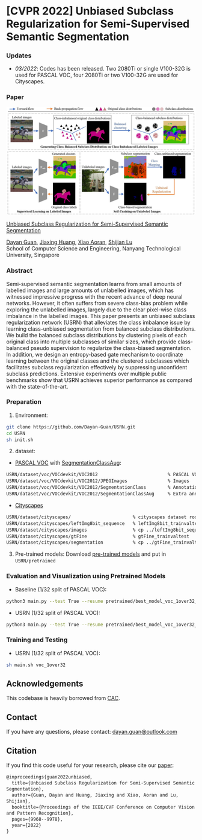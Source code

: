 # [CVPR 2022] Unbiased Subclass Regularization for Semi-Supervised Semantic Segmentation

### Updates
- *03/2022*: Codes has been released. Two 2080Ti or single V100-32G is used for PASCAL VOC, four 2080Ti or two V100-32G are used for Cityscapes.


### Paper
![](./teaser.jpg)

[Unbiased Subclass Regularization for Semi-Supervised Semantic Segmentation](https://dayan-guan.github.io/pub/USRN.pdf)

[Dayan Guan](https://scholar.google.com/citations?user=9jp9QAsAAAAJ&hl=en), [Jiaxing Huang](https://scholar.google.com/citations?user=czirNcwAAAAJ&hl=en&oi=ao),  [Xiao Aoran](https://scholar.google.com/citations?user=yGKsEpAAAAAJ&hl=en), [Shijian Lu](https://scholar.google.com/citations?user=uYmK-A0AAAAJ&hl=en)  
 School of Computer Science and Engineering, Nanyang Technological University, Singapore  

### Abstract
Semi-supervised semantic segmentation learns from small amounts of labelled images and large amounts of unlabelled images, which has witnessed impressive progress with the recent advance of deep neural networks. However, it often suffers from severe class-bias problem while exploring the unlabelled images, largely due to the clear pixel-wise class imbalance in the labelled images. This paper presents an unbiased subclass regularization network (USRN) that alleviates the class imbalance issue by learning class-unbiased segmentation from balanced subclass distributions. We build the balanced subclass distributions by clustering pixels of each original class into multiple subclasses of similar sizes, which provide class-balanced pseudo supervision to regularize the class-biased segmentation. In addition, we design an entropy-based gate mechanism to coordinate learning between the original classes and the clustered subclasses which facilitates subclass regularization effectively by suppressing unconfident subclass predictions. Extensive experiments over multiple public benchmarks show that USRN achieves superior performance as compared with the state-of-the-art.

### Preparation 
1. Environment:
```bash
git clone https://github.com/Dayan-Guan/USRN.git
cd USRN
sh init.sh
```

2. dataset:
* [PASCAL VOC](http://host.robots.ox.ac.uk/pascal/VOC/voc2012/VOCtrainval_11-May-2012.tar) with [SegmentationClassAug](https://www.dropbox.com/s/oeu149j8qtbs1x0/SegmentationClassAug.zip?dl=0): 
```bash
USRN/dataset/voc/VOCdevkit/VOC2012                          % PASCAL VOC 2012 dataset root
USRN/dataset/voc/VOCdevkit/VOC2012/JPEGImages               % Images
USRN/dataset/voc/VOCdevkit/VOC2012/SegmentationClass        % Annotations
USRN/dataset/voc/VOCdevkit/VOC2012/SegmentationClassAug     % Extra annotations
```

* [Cityscapes](https://www.cityscapes-dataset.com/)
```bash
USRN/dataset/cityscapes/                       % cityscapes dataset root
USRN/dataset/cityscapes/leftImg8bit_sequence   % leftImg8bit_trainvaltest
USRN/dataset/cityscapes/images                 % cp ../leftImg8bit_sequence/train/*/* ./images/train/
USRN/dataset/cityscapes/gtFine                 % gtFine_trainvaltest
USRN/dataset/cityscapes/segmentation           % cp ../gtFine_trainvaltest/train/*/* ./segmentation/train/
```

3. Pre-trained models:
Download [pre-trained models](https://github.com/Dayan-Guan/USRN/releases/tag/Latest) and put in ```USRN/pretrained```

### Evaluation and Visualization using Pretrained Models
* Baseline (1/32 split of PASCAL VOC): 
```bash
python3 main.py --test True --resume pretrained/best_model_voc_1over32_baseline.pth --config configs/voc_1over32_baseline.json
```

* USRN (1/32 split of PASCAL VOC): 
```bash
python3 main.py --test True --resume pretrained/best_model_voc_1over32_usrn.pth --config configs/voc_1over32_usrn.json
```

### Training and Testing
* USRN (1/32 split of PASCAL VOC): 
```bash
sh main.sh voc_1over32
```

## Acknowledgements
This codebase is heavily borrowed from [CAC](https://github.com/dvlab-research/Context-Aware-Consistency).

## Contact
If you have any questions, please contact: dayan.guan@outlook.com

## Citation
If you find this code useful for your research, please cite our [paper](https://arxiv.org/abs/2203.10026):

```
@inproceedings{guan2022unbiased,
  title={Unbiased Subclass Regularization for Semi-Supervised Semantic Segmentation},
  author={Guan, Dayan and Huang, Jiaxing and Xiao, Aoran and Lu, Shijian},
  booktitle={Proceedings of the IEEE/CVF Conference on Computer Vision and Pattern Recognition},
  pages={9968--9978},
  year={2022}
}
```
